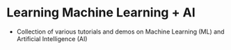 # Learning Machine Learning + AI

-   Collection of various tutorials and demos on Machine Learning (ML) and Artificial Intelligence (AI)

